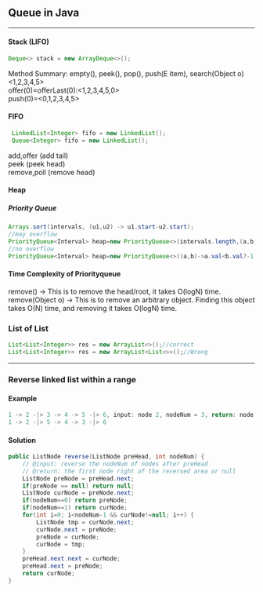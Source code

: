 ## Queue in Java
---
#### Stack (LIFO)
```java
Deque<> stack = new ArrayDeque<>();
```
Method Summary:
empty(), peek(), pop(), push(E item), search(Object o)  
<1,2,3,4,5>  
offer(0)=offerLast(0):<1,2,3,4,5,0>  
push(0)=<0,1,2,3,4,5>  


#### FIFO
```java
 LinkedList<Integer> fifo = new LinkedList();
 Queue<Integer> fifo = new LinkedList();
```
add,offer (add tail)  
peek (peek head)  
remove,poll (remove head)  

#### Heap
##### Priority Queue
```java
Arrays.sort(intervals, (u1,u2) -> u1.start-u2.start);
//may overflow
PriorityQueue<Interval> heap=new PriorityQueue<>(intervals.length,(a,b)->a.end-b.end);
//no overflow
PriorityQueue<Interval> heap=new PriorityQueue<>((a,b)->a.val<b.val?-1:1);
```
#### Time Complexity of Priorityqueue
remove() -> This is to remove the head/root, it takes O(logN) time.  
remove(Object o) -> This is to remove an arbitrary object. Finding this object takes O(N) time, and removing it takes O(logN) time.  


### List of List
```java
List<List<Integer>> res = new ArrayList<>();//correct
List<List<Integer>> res = new ArrayList<List<>>();//Wrong
```
***
### Reverse linked list within a range
#### Example
```java
1 -> 2 -|> 3 -> 4 -> 5 -|> 6, input: node 2, nodeNum = 3, return: node 6
1 -> 2 -|> 5 -> 4 -> 3 -|> 6
```
#### Solution
```java
public ListNode reverse(ListNode preHead, int nodeNum) {
    // @input: reverse the nodeNum of nodes after preHead
    // @return: the first node right of the reversed area or null
    ListNode preNode = preHead.next;
    if(preNode == null) return null;
    ListNode curNode = preNode.next;
    if(nodeNum==0) return preNode;
    if(nodeNum==1) return curNode;
    for(int i=0; i<nodeNum-1 && curNode!=null; i++) {
        ListNode tmp = curNode.next;
        curNode.next = preNode;
        preNode = curNode;
        curNode = tmp;
    }
    preHead.next.next = curNode;
    preHead.next = preNode;
    return curNode;
}
```